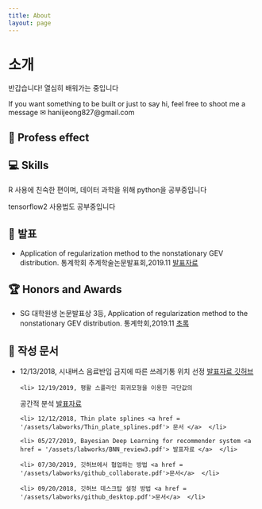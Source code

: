 ```yaml
---
title: About
layout: page
---
```

<!-- ![Profile Image]({{ site.url }}/{{ site.picture }}) -->
# 소개

<p>반갑습니다! 열심히 배워가는 중입니다 </p>
<p>If you want something to be built or just to say hi, feel free to shoot me a message  ✉ haniijeong827@gmail.com</p>

<h2> 📣 Profess effect </h2>

<h2> 💻 Skills</h2>
<p> R 사용에 친숙한 편이며, 데이터 과학을 위해 python을 공부중입니다 </p>
<p> tensorflow2 사용법도 공부중입니다 </p>

<h2> 🎤‍ 발표 </h2>
<ul class="skill-list">
	<li> Application of regularization method to the nonstationary GEV distribution. 통계학회 추계학술논문발표회,2019.11
	<a href = '/assets/labworks/regularization_GEV.pdf'> 발표자료 </a>  
	</li>
</ul>

<h2> 🏆 Honors and Awards</h2>
<ul class="skill-list">
	<li> SG 대학원생 논문발표상 3등, Application of regularization method to the nonstationary GEV distribution. 통계학회,2019.11 <a href = '/assets/labworks/abstract_regularization_GEV.pdf'> 초록 </a></li>
</ul>

<h2> 📁 작성 문서 </h2>
<ul class="skill-list">
  <li> 12/13/2018, 시내버스 음료반입 금지에 따른 쓰레기통 위치 선정 <a href = '/assets/labworks/NDoB_최종.pdf'> 발표자료 </a>   <a href = 'https://github.com/12jeong/No-drinks-on-the-bus/blob/master/README.md'> 깃허브 </a> </li>

	<li> 12/19/2019, 평활 스플라인 회귀모형을 이용한 극단값의
공간적 분석 <a href = '/assets/labworks/academic_thesis.pdf'> 발표자료 </a>  </li>

	<li> 12/12/2018, Thin plate splines <a href = '/assets/labworks/Thin_plate_splines.pdf'> 문서 </a>  </li>

	<li> 05/27/2019, Bayesian Deep Learning for recommender system <a href = '/assets/labworks/BNN_review3.pdf'> 발표자료 </a>  </li>

	<li> 07/30/2019, 깃허브에서 협업하는 방법 <a href = '/assets/labworks/github_collaborate.pdf'>문서</a>  </li>

	<li> 09/20/2018, 깃허브 데스크탑 설정 방법 <a href = '/assets/labworks/github_desktop.pdf'>문서</a>  </li>
</ul>

<!-- <h2>Projects</h2>
<ul>
	<li><a href="https://github.com/">Lorem Lorem</a></li>
	<li><a href="https://github.com/">Ipsum Dolor</a></li>
	<li><a href="https://github.com/">Dolor Lorem</a></li>
</ul> -->
